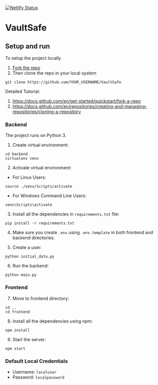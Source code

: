 [![Netlify Status](https://api.netlify.com/api/v1/badges/9ede42a4-0d59-42c6-8de7-670db9f517c8/deploy-status)](https://app.netlify.com/sites/vaultsafe/deploys)

# VaultSafe

## Setup and run

To setup the project locally 
1. [Fork the repo](https://github.com/RohanKaran/VaultSafe/fork)
2. Then clone the repo in your local system
```
git clone https://github.com/YOUR_USERNAME/VaultSafe
```
Detailed Tutorial:
1. https://docs.github.com/en/get-started/quickstart/fork-a-repo
2. https://docs.github.com/en/repositories/creating-and-managing-repositories/cloning-a-repository

### Backend
The project runs on Python 3.

1. Create virtual environment:
```
cd backend
virtualenv venv
```

2. Activate virtual environment:
- For Linux Users:
```
source ./venv/Scripts/activate
```
- For Windows Command Line Users:
```
venv\Scripts\activate
```

3. Install all the dependencies in `requirements.txt` file:
```
pip install -r requirements.txt
```

4. Make sure you create `.env` using `.env.template` in both frontend and backend directories.

5. Create a user:
```
python initial_data.py
```

6. Run the backend:
```
python main.py
```

### Frontend
7. Move to frontend directory:
```
cd ..
cd frontend
```

8. Install all the dependencies using npm:
```
npm install
```
9. Start the server:
```
npm start
```

### Default Local Credentials
- Username: `localuser`
- Password: `localpassword`
